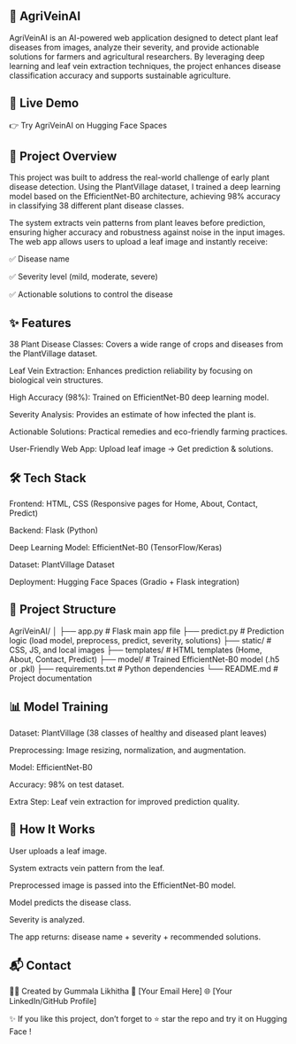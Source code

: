 🌿 AgriVeinAI
---
AgriVeinAI is an AI-powered web application designed to detect plant leaf diseases from images, analyze their severity, and provide actionable solutions for farmers and agricultural researchers. By leveraging deep learning and leaf vein extraction techniques, the project enhances disease classification accuracy and supports sustainable agriculture.

🚀 Live Demo
---
👉 Try AgriVeinAI on Hugging Face Spaces

📖 Project Overview
---
This project was built to address the real-world challenge of early plant disease detection. Using the PlantVillage dataset, I trained a deep learning model based on the EfficientNet-B0 architecture, achieving 98% accuracy in classifying 38 different plant disease classes.

The system extracts vein patterns from plant leaves before prediction, ensuring higher accuracy and robustness against noise in the input images. The web app allows users to upload a leaf image and instantly receive:

✅ Disease name

✅ Severity level (mild, moderate, severe)

✅ Actionable solutions to control the disease

✨ Features
---
38 Plant Disease Classes: Covers a wide range of crops and diseases from the PlantVillage dataset.

Leaf Vein Extraction: Enhances prediction reliability by focusing on biological vein structures.

High Accuracy (98%): Trained on EfficientNet-B0 deep learning model.

Severity Analysis: Provides an estimate of how infected the plant is.

Actionable Solutions: Practical remedies and eco-friendly farming practices.

User-Friendly Web App: Upload leaf image → Get prediction & solutions.

🛠️ Tech Stack
---
Frontend: HTML, CSS (Responsive pages for Home, About, Contact, Predict)

Backend: Flask (Python)

Deep Learning Model: EfficientNet-B0 (TensorFlow/Keras)

Dataset: PlantVillage Dataset

Deployment: Hugging Face Spaces (Gradio + Flask integration)

📂 Project Structure
---
AgriVeinAI/
│
├── app.py                 # Flask main app file
├── predict.py             # Prediction logic (load model, preprocess, predict, severity, solutions)
├── static/                # CSS, JS, and local images
├── templates/             # HTML templates (Home, About, Contact, Predict)
├── model/                 # Trained EfficientNet-B0 model (.h5 or .pkl)
├── requirements.txt       # Python dependencies
└── README.md              # Project documentation

📊 Model Training
---
Dataset: PlantVillage (38 classes of healthy and diseased plant leaves)

Preprocessing: Image resizing, normalization, and augmentation.

Model: EfficientNet-B0

Accuracy: 98% on test dataset.

Extra Step: Leaf vein extraction for improved prediction quality.

📌 How It Works
---
User uploads a leaf image.

System extracts vein pattern from the leaf.

Preprocessed image is passed into the EfficientNet-B0 model.

Model predicts the disease class.

Severity is analyzed.

The app returns: disease name + severity + recommended solutions.

📬 Contact
---

👩‍💻 Created by Gummala Likhitha
📧 [Your Email Here]
🌐 [Your LinkedIn/GitHub Profile]

✨ If you like this project, don’t forget to ⭐ star the repo and try it on Hugging Face
!
